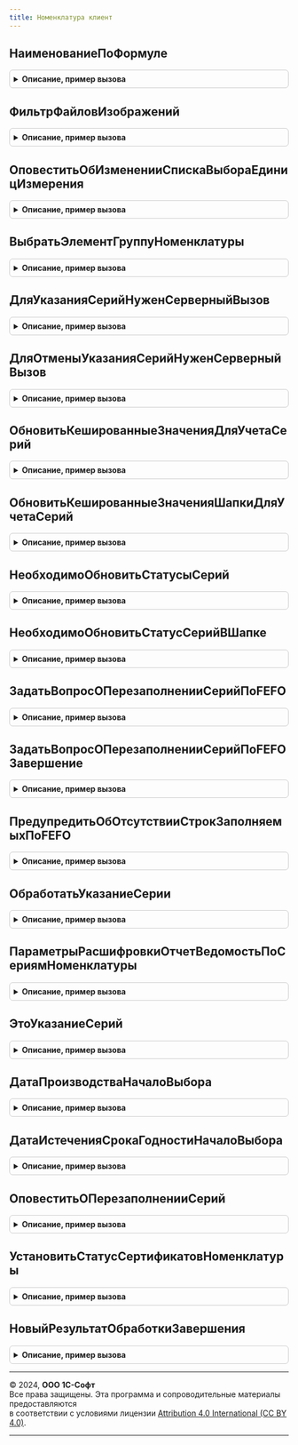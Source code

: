 ```yaml
---
title: Номенклатура клиент
---
```



## НаименованиеПоФормуле
<details style="margin: 1em 0; padding: 0.5em; border: 1px solid #ccc; border-radius: 6px;">

<summary style="font-weight: bold; cursor: pointer;">Описание, пример вызова</summary>

```bsl

// Формирует наименование элемента справочника по заданному для вида номенклатуры шаблону.
//
// Параметры:
//		ДанныеДляФормированияНаименования - Структура - структура, возвращаемая функцией НоменклатураСервер.ФормулаНаименования
//		ВидНоменклатуры - СправочникСсылка.ВидыНоменклатуры	- вид номенклатуры, в котором задан шаблон наименования
//		ЗначениеНаименования - Строка - в формулу полного наименования может входить наименование. Наименование может быть не
//								заполнено на момент формирования массива ДанныеДляФормированияНаименования.МассивЗначенийРеквизитов,
//								поэтому перед расчетом полного наименования значение наименования нужно обновить.
// Возвращаемое значение:
// Строка - Наименование полученное по алгоритму расчета
// Пустая строка - если не удалось сформировать наименование или не заполнены операнды алгоритма.
//
Функция НаименованиеПоФормуле(ДанныеДляФормированияНаименования, ВидНоменклатуры, ЗначениеНаименования = "") Экспорт
```

Пример вызова
```bsl
Результат = НоменклатураКлиент.НаименованиеПоФормуле(ДанныеДляФормированияНаименования, ВидНоменклатуры, ЗначениеНаименования);
```
</details>

## ФильтрФайловИзображений
<details style="margin: 1em 0; padding: 0.5em; border: 1px solid #ccc; border-radius: 6px;">

<summary style="font-weight: bold; cursor: pointer;">Описание, пример вызова</summary>

```bsl

// Возвращает фильтр, используемый для выбора файлов-изображений.
// Возвращаемое значение:
// Строка - строка, содержащая фильтр для файлов-изображений.
//
Функция ФильтрФайловИзображений() Экспорт
```

Пример вызова
```bsl
Результат = НоменклатураКлиент.ФильтрФайловИзображений() 
```
</details>

## ОповеститьОбИзмененииСпискаВыбораЕдиницИзмерения
<details style="margin: 1em 0; padding: 0.5em; border: 1px solid #ccc; border-radius: 6px;">

<summary style="font-weight: bold; cursor: pointer;">Описание, пример вызова</summary>

```bsl

// Выполняет оповещение пользователя о выполненном подборе единиц измерений из классификатора.
//
// Параметры:
//	КоличествоНовыхЭлементов - Число - количество подобранных единиц измерений из классификатора,
//	МассивЭлементов			 - Массив - массив ссылок на элементы справочника 'УпаковкиЕдиницыИзмерения',
//		подобранных из классификатора единиц измерений.
//
Процедура ОповеститьОбИзмененииСпискаВыбораЕдиницИзмерения(КоличествоНовыхЭлементов, МассивЭлементов) Экспорт
```

Пример вызова
```bsl
НоменклатураКлиент.ОповеститьОбИзмененииСпискаВыбораЕдиницИзмерения(КоличествоНовыхЭлементов, МассивЭлементов) 
```
</details>

## ВыбратьЭлементГруппуНоменклатуры
<details style="margin: 1em 0; padding: 0.5em; border: 1px solid #ccc; border-radius: 6px;">

<summary style="font-weight: bold; cursor: pointer;">Описание, пример вызова</summary>

```bsl

// Функция является обработчиком события "НачалоВыбора" для тех элементов форм, в которых может быть
//  выбрана как группа справочника, так и элемент.
//
// Параметры:
//  Форма				 - ФормаКлиентскогоПриложения	 - контекст действия.
//  Элемент				 - ПолеФормы		 - элемент, в котором осуществляется выбор.
//  СтандартнаяОбработка - Булево			 - признак стандартной обработки выбора в поле.
//
Процедура ВыбратьЭлементГруппуНоменклатуры(Форма, Элемент, СтандартнаяОбработка) Экспорт
```

Пример вызова
```bsl
НоменклатураКлиент.ВыбратьЭлементГруппуНоменклатуры(Форма, Элемент, СтандартнаяОбработка) 
```
</details>

## ДляУказанияСерийНуженСерверныйВызов
<details style="margin: 1em 0; padding: 0.5em; border: 1px solid #ccc; border-radius: 6px;">

<summary style="font-weight: bold; cursor: pointer;">Описание, пример вызова</summary>

```bsl

// Функция проверяет необходимость указания серий в строке, если возможно, открывает форму указания,
//  если форма указания не требует контекстного вызова сервера.
//
// Параметры:
//  Форма					 - ФормаКлиентскогоПриложения	 - форма документа, в которой инициировано указание серий, содержит в том числе:
//  	* Объект - ДокументОбъект, ДанныеФормыСтруктура -
//  ПараметрыУказанияСерий	 - Структура		 - параметры указания серий, возвращаемые соответствующей процедурой модуля менеджера документа.
//  Текст					 - Строка			 - текст, введенный в поле ввода (параметр событий ОкончаниеВводаТекста и АвтоПодборВводаТекста);
//  ТекущиеДанные			 - Структура, ДанныеФормыЭлементКоллекции - данные строки, в которой указывается серия, если значение не передано, то используются текущие данные табличного поля с именем ПараметрыУказанияСерий.ИмяТЧТовары, должна содержать:
//  	* Ссылка - ДокументСсылка
//  ОпределятьРаспоряжение	 - Булево			 - признак необходимости определения распоряжения по значениям полей;
//  ВыдаватьСообщения		 - Булево			 - признак необходимости вывода пользователю информационного сообщения.
//
// Возвращаемое значение:
//  Булево - нужен контекстный вызов.
//
Функция ДляУказанияСерийНуженСерверныйВызов(Форма, ПараметрыУказанияСерий, Текст, ТекущиеДанные = Неопределено, ОпределятьРаспоряжение = Истина, ВыдаватьСообщения = Истина) Экспорт
```

Пример вызова
```bsl
Результат = НоменклатураКлиент.ДляУказанияСерийНуженСерверныйВызов(Форма, ПараметрыУказанияСерий, Текст, ТекущиеДанные, ОпределятьРаспоряжение, ВыдаватьСообщения);
```
</details>

## ДляОтменыУказанияСерийНуженСерверныйВызов
<details style="margin: 1em 0; padding: 0.5em; border: 1px solid #ccc; border-radius: 6px;">

<summary style="font-weight: bold; cursor: pointer;">Описание, пример вызова</summary>

```bsl

// Функция проверяет возможность отмены указания серий в строке.
//
// Параметры:
//	Форма - ФормаКлиентскогоПриложения - форма документа, в которой инициировано указание серий;
//	ПараметрыУказанияСерий - Структура - параметры указания серий, возвращаемая соответствующей процедурой модуля менеджера документа;
//	ИмяТабличногоПоля - Строка - имя табличной части документа.
//
// Возвращаемое значение:
//	Булево - Истина, если серверный вызов нужен.
//
Функция ДляОтменыУказанияСерийНуженСерверныйВызов(Форма,ПараметрыУказанияСерий, ИмяТабличногоПоля = "") Экспорт
```

Пример вызова
```bsl
Результат = НоменклатураКлиент.ДляОтменыУказанияСерийНуженСерверныйВызов(Форма, ПараметрыУказанияСерий, ИмяТабличногоПоля);
```
</details>

## ОбновитьКешированныеЗначенияДляУчетаСерий
<details style="margin: 1em 0; padding: 0.5em; border: 1px solid #ccc; border-radius: 6px;">

<summary style="font-weight: bold; cursor: pointer;">Описание, пример вызова</summary>

```bsl

// Процедура обновляет кеш ключевых реквизитов текущей строки товаров. По ключевым реквизитам осуществляется связь
//  между ТЧ серий и ТЧ товаров.
//
// Параметры:
//  ТаблицаФормы			 - ТаблицаФормы	 - таблица, в которой отображается ТЧ с товарами.
//  КэшированныеЗначения	 - Структура	 - переменная модуля формы, в которой хранятся кешируемые значения.
//  ПараметрыУказанияСерий	 - Структура	 - структура параметров указания серий, возвращаемая соответствующей процедурой модуля менеджера документа.
//  Копирование				 - Булево		 - признак, что кешированная строка скопирована (параметр события ПриНачалеРедактирования).
//
Процедура ОбновитьКешированныеЗначенияДляУчетаСерий(ТаблицаФормы,КэшированныеЗначения,ПараметрыУказанияСерий,Копирование = Ложь) Экспорт
```

Пример вызова
```bsl
НоменклатураКлиент.ОбновитьКешированныеЗначенияДляУчетаСерий(ТаблицаФормы, КэшированныеЗначения, ПараметрыУказанияСерий, Копирование);
```
</details>

## ОбновитьКешированныеЗначенияШапкиДляУчетаСерий
<details style="margin: 1em 0; padding: 0.5em; border: 1px solid #ccc; border-radius: 6px;">

<summary style="font-weight: bold; cursor: pointer;">Описание, пример вызова</summary>

```bsl

// Обновляет кеш ключевых реквизитов товара в шапке документа. По ключевым реквизитам осуществляется связь
//  между ТЧ серий товаром.
//
// Параметры:
//  Объект					 - ДанныеФормыСтруктура	 - основной реквизит формы
//  КэшированныеЗначения	 - Структура			 - переменная модуля формы, в которой хранятся кешируемые значения
//  ПараметрыУказанияСерий	 - Структура			 - параметры указания серий, возвращаемая соответствующей процедурой модуля менеджера документа.
//
Процедура ОбновитьКешированныеЗначенияШапкиДляУчетаСерий(Объект, КэшированныеЗначения, ПараметрыУказанияСерий) Экспорт
```

Пример вызова
```bsl
НоменклатураКлиент.ОбновитьКешированныеЗначенияШапкиДляУчетаСерий(Объект, КэшированныеЗначения, ПараметрыУказанияСерий) 
```
</details>

## НеобходимоОбновитьСтатусыСерий
<details style="margin: 1em 0; padding: 0.5em; border: 1px solid #ccc; border-radius: 6px;">

<summary style="font-weight: bold; cursor: pointer;">Описание, пример вызова</summary>

```bsl

// Функция проверяет необходимость обновления статусов указания серий при окончании редактирования строки товаров.
//
// Параметры:
//  ТаблицаФормы			 - ТаблицаФормы	 - таблица формы, отображающая ТЧ товаров;
//  КэшированныеЗначения	 - Структура	 - переменная модуля формы, в которой хранятся кешируемые значения;
//  ПараметрыУказанияСерий	 - Структура	 - параметры указания серий, возвращаемые соответствующей процедурой модуля менеджера документа.
//  Удаление				 - Булево		 - Истина, признак, что проверка вызывается при удалении строки ТЧ.
//
// Возвращаемое значение:
//  Булево - нужно ли обновить статусы указания серий.
//
Функция НеобходимоОбновитьСтатусыСерий(ТаблицаФормы,КэшированныеЗначения,ПараметрыУказанияСерий, Удаление = Ложь) Экспорт
```

Пример вызова
```bsl
Результат = НоменклатураКлиент.НеобходимоОбновитьСтатусыСерий(ТаблицаФормы, КэшированныеЗначения, ПараметрыУказанияСерий, Удаление);
```
</details>

## НеобходимоОбновитьСтатусСерийВШапке
<details style="margin: 1em 0; padding: 0.5em; border: 1px solid #ccc; border-radius: 6px;">

<summary style="font-weight: bold; cursor: pointer;">Описание, пример вызова</summary>

```bsl

// Функция проверяет необходимость обновления статуса указания серий для товара в шапке документа.
//
// Параметры:
//  Объект					 - ДанныеФормыСтруктура	 - основной реквизит формы;
//  КэшированныеЗначения	 - Структура			 - переменная модуля формы, в которой хранятся кешируемые значения;
//  ПараметрыУказанияСерий	 - Структура			 - параметры указания серий, возвращаемые соответствующей процедурой
//  			модуля менеджера документа.
//
// Возвращаемое значение:
//  Булево - нужно ли обновить статус указания серий.
//
Функция НеобходимоОбновитьСтатусСерийВШапке(Объект,КэшированныеЗначения,Знач ПараметрыУказанияСерий) Экспорт
```

Пример вызова
```bsl
Результат = НоменклатураКлиент.НеобходимоОбновитьСтатусСерийВШапке(Объект, КэшированныеЗначения, ПараметрыУказанияСерий) 
```
</details>

## ЗадатьВопросОПерезаполненииСерийПоFEFO
<details style="margin: 1em 0; padding: 0.5em; border: 1px solid #ccc; border-radius: 6px;">

<summary style="font-weight: bold; cursor: pointer;">Описание, пример вызова</summary>

```bsl

// Запрашивает у пользователя подтверждение перезаполнения серий по FEFO.
//
// Параметры:
//  ОповещениеПослеОтвета	 - ОписаниеОповещения - действие после ответа.
//
Процедура ЗадатьВопросОПерезаполненииСерийПоFEFO(ОповещениеПослеОтвета) Экспорт
```

Пример вызова
```bsl
НоменклатураКлиент.ЗадатьВопросОПерезаполненииСерийПоFEFO(ОповещениеПослеОтвета) 
```
</details>

## ЗадатьВопросОПерезаполненииСерийПоFEFOЗавершение
<details style="margin: 1em 0; padding: 0.5em; border: 1px solid #ccc; border-radius: 6px;">

<summary style="font-weight: bold; cursor: pointer;">Описание, пример вызова</summary>

```bsl

// Процедура выполняет обработку оповещения после вопроса о перезаполнении серий по FEFO.
//
// Параметры:
//  РезультатВопроса		 - КодВозвратаДиалога - ответ на вопрос.
//  ДополнительныеПараметры	 - Структура - передается ОповещениеПослеОтвета.
//
Процедура ЗадатьВопросОПерезаполненииСерийПоFEFOЗавершение(РезультатВопроса, ДополнительныеПараметры) Экспорт
```

Пример вызова
```bsl
НоменклатураКлиент.ЗадатьВопросОПерезаполненииСерийПоFEFOЗавершение(РезультатВопроса, ДополнительныеПараметры) 
```
</details>

## ПредупредитьОбОтсутствииСтрокЗаполняемыхПоFEFO
<details style="margin: 1em 0; padding: 0.5em; border: 1px solid #ccc; border-radius: 6px;">

<summary style="font-weight: bold; cursor: pointer;">Описание, пример вызова</summary>

```bsl

// Функция выводит предупреждение, что в ТЧ нет строк, серии по которым можно заполнить по FEFO.
Процедура ПредупредитьОбОтсутствииСтрокЗаполняемыхПоFEFO() Экспорт
```

Пример вызова
```bsl
НоменклатураКлиент.ПредупредитьОбОтсутствииСтрокЗаполняемыхПоFEFO() 
```
</details>

## ОбработатьУказаниеСерии
<details style="margin: 1em 0; padding: 0.5em; border: 1px solid #ccc; border-radius: 6px;">

<summary style="font-weight: bold; cursor: pointer;">Описание, пример вызова</summary>

```bsl

// Обрабатывает указание серии в ТЧ "Товары".
//	Параметры:
//		Форма - ФормаКлиентскогоПриложения - форма документа, в которой инициировано указание серии
//		ПараметрыУказанияСерий - Структура - параметры указания серий, возвращаемые соответствующей процедурой модуля менеджера документа
//		ВыбраннаяСерия - Структура - формат которой описан в функции НоменклатураКлиентСервер.ВыбраннаяСерия
//		ТекущиеДанные - Структура, ДанныеФормыЭлементКоллекции  - данные строки, в которой указывается серия, если значение не передано,
//									то используются текущие данные табличного поля с именем ПараметрыУказанияСерий.ИмяТЧТовары.
//
Процедура ОбработатьУказаниеСерии(Форма, ПараметрыУказанияСерий, ВыбраннаяСерия, ТекущиеДанные = Неопределено) Экспорт
```

Пример вызова
```bsl
НоменклатураКлиент.ОбработатьУказаниеСерии(Форма, ПараметрыУказанияСерий, ВыбраннаяСерия, ТекущиеДанные);
```
</details>

## ПараметрыРасшифровкиОтчетВедомостьПоСериямНоменклатуры
<details style="margin: 1em 0; padding: 0.5em; border: 1px solid #ccc; border-radius: 6px;">

<summary style="font-weight: bold; cursor: pointer;">Описание, пример вызова</summary>

```bsl

// Возвращает параметры необходимые для расшифровки отчета ВедомостьПоСериямНоменклатуры.
//
// Возвращаемое значение:
//   Структура   - параметры необходимые для расшифровки отчета.
//
Функция ПараметрыРасшифровкиОтчетВедомостьПоСериямНоменклатуры() Экспорт
```

Пример вызова
```bsl
Результат = НоменклатураКлиент.ПараметрыРасшифровкиОтчетВедомостьПоСериямНоменклатуры() 
```
</details>

## ЭтоУказаниеСерий
<details style="margin: 1em 0; padding: 0.5em; border: 1px solid #ccc; border-radius: 6px;">

<summary style="font-weight: bold; cursor: pointer;">Описание, пример вызова</summary>

```bsl

// Функция вызывается в обработчике ОбработкаВыбора в форме, в которой указываются серии
// и проверяет, что источник выбора - это форма указания серий.
//
// Параметры:
//  ИсточникВыбора	 - Произвольный - форма, где осуществлен выбор. Параметр события ОбработкаВыбора формы.
//
// Возвращаемое значение:
//   Булево - истина, если это указание серий.
//
Функция ЭтоУказаниеСерий(ИсточникВыбора) Экспорт
```

Пример вызова
```bsl
Результат = НоменклатураКлиент.ЭтоУказаниеСерий(ИсточникВыбора) 
```
</details>

## ДатаПроизводстваНачалоВыбора
<details style="margin: 1em 0; padding: 0.5em; border: 1px solid #ccc; border-radius: 6px;">

<summary style="font-weight: bold; cursor: pointer;">Описание, пример вызова</summary>

```bsl

// Выполняет переопределение платформенного обработчика события начала выбора реквизита "ДатаПроизводства" справочника "СерииНоменклатуры".
//
// Параметры:
//	Объект					 - ДанныеФормыСтруктура, ДанныеФормыЭлементКоллекции	 - структура данных, содержащая обрабатываемые сведения
//	ОповещениеОЗавершении	 - ОписаниеОповещения, Неопределено						 - описание оповещения, выполняемое после закрытия формы указания даты.
//	СтандартнаяОбработка	 - Булево												 - признак выполнения стандартной обработки события.
//
Процедура ДатаПроизводстваНачалоВыбора(Объект, ОповещениеОЗавершении, СтандартнаяОбработка) Экспорт
```

Пример вызова
```bsl
НоменклатураКлиент.ДатаПроизводстваНачалоВыбора(Объект, ОповещениеОЗавершении, СтандартнаяОбработка) 
```
</details>

## ДатаИстеченияСрокаГодностиНачалоВыбора
<details style="margin: 1em 0; padding: 0.5em; border: 1px solid #ccc; border-radius: 6px;">

<summary style="font-weight: bold; cursor: pointer;">Описание, пример вызова</summary>

```bsl

// Выполняет переопределение платформенного обработчика события начала выбора реквизита "ГоденДо" справочника "СерииНоменклатуры".
//
// Параметры:
//	Объект					 - ДанныеФормыСтруктура, ДанныеФормыЭлементКоллекции	 - структура данных, содержащая обрабатываемые сведения
//	ПараметрыФормы			 - Структура											 - параметры, используемые при открытии формы указания даты
//	ОповещениеОЗавершении	 - ОписаниеОповещения, Неопределено						 - описание оповещения, выполняемое после закрытия формы
//																						указания даты.
//	СтандартнаяОбработка	 - Булево												 - признак выполнения стандартной обработки события.
//
Процедура ДатаИстеченияСрокаГодностиНачалоВыбора(Объект, ПараметрыФормы, ОповещениеОЗавершении, СтандартнаяОбработка) Экспорт
```

Пример вызова
```bsl
НоменклатураКлиент.ДатаИстеченияСрокаГодностиНачалоВыбора(Объект, ПараметрыФормы, ОповещениеОЗавершении, СтандартнаяОбработка) 
```
</details>

## ОповеститьОПерезаполненииСерий
<details style="margin: 1em 0; padding: 0.5em; border: 1px solid #ccc; border-radius: 6px;">

<summary style="font-weight: bold; cursor: pointer;">Описание, пример вызова</summary>

```bsl

// Выполняет оповещение пользователя о выполненном перезаполнении серий
//
// Параметры:
//  ЕстьИзменения				 - Булево	 - было ли выполнение перезаполнение
//  КоличествоИзначальноВерное	 - Булево	 - признак обозначающий что изначальные данные соответствуют перезаполненным.
//
Процедура ОповеститьОПерезаполненииСерий(ЕстьИзменения, КоличествоИзначальноВерное) Экспорт
```

Пример вызова
```bsl
НоменклатураКлиент.ОповеститьОПерезаполненииСерий(ЕстьИзменения, КоличествоИзначальноВерное) 
```
</details>

## УстановитьСтатусСертификатовНоменклатуры
<details style="margin: 1em 0; padding: 0.5em; border: 1px solid #ccc; border-radius: 6px;">

<summary style="font-weight: bold; cursor: pointer;">Описание, пример вызова</summary>

```bsl

// Выполняет установку значения статуса сертификатов номенклатуры для выделенных строк в таблице формы.
//
// Параметры:
//	Форма - ФормаКлиентскогоПриложения - форма-источник инициализации команды.
//	Список - ТаблицаФормы - таблица формы, для элементов которой выполняется установка статусов.
//	Статус - ПеречислениеСсылка.СтатусыСертификатовНоменклатуры - значение устанавливаемого статуса.
//
Процедура УстановитьСтатусСертификатовНоменклатуры(Форма, Список, Статус) Экспорт
```

Пример вызова
```bsl
НоменклатураКлиент.УстановитьСтатусСертификатовНоменклатуры(Форма, Список, Статус) 
```
</details>

## НовыйРезультатОбработкиЗавершения
<details style="margin: 1em 0; padding: 0.5em; border: 1px solid #ccc; border-radius: 6px;">

<summary style="font-weight: bold; cursor: pointer;">Описание, пример вызова</summary>

```bsl

// Возвращает неинициализированные параметры результата работы с формой контроля уникальности данных информационной базы.
//
// Возвращаемое значение:
//	Структура - коллекция, содержащая следующие свойства:
//		* Действие - Строка - действие обработки данных.
//		* Ссылка - СправочникСсылка.Номенклатура, СправочникСсылка.ХарактеристикиНоменклатуры, СправочникСсылка.НомераГТД, Неопределено - ссылка на элемент информационной базы.
//
Функция НовыйРезультатОбработкиЗавершения() Экспорт
```

Пример вызова
```bsl
Результат = НоменклатураКлиент.НовыйРезультатОбработкиЗавершения() 
```
</details>

---

© 2024, **ООО 1С-Софт**  
Все права защищены. Эта программа и сопроводительные материалы предоставляются  
в соответствии с условиями лицензии [Attribution 4.0 International (CC BY 4.0)](https://creativecommons.org/licenses/by/4.0/legalcode).

---
